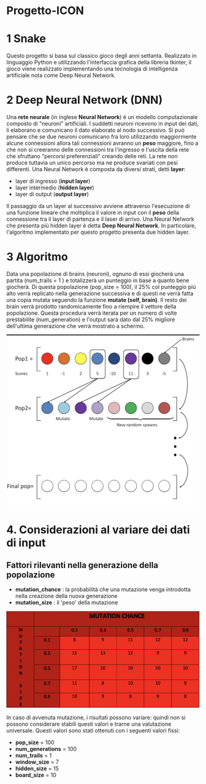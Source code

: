 
# Progetto-ICON

# 1 Snake
Questo progetto si basa sul classico gioco degli anni settanta. 
Realizzato in linguaggio Python e utilizzando l'interfaccia grafica della libreria tkinter, il gioco viene realizzato implementando una tecnologia di intelligenza artificiale nota come Deep Neural Network.

# 2 Deep Neural Network (DNN)
Una **rete neurale** (in inglese **Neural Network**) è un modello computazionale composto di "neuroni" artificiali. I suddetti neuroni ricevono in input dei dati, li elaborano e comunicano il dato elaborato al nodo successivo. Si può pensare che se due neuroni comunicano fra loro utilizzando maggiormente alcune connessioni allora tali connessioni avranno un **peso** maggiore, fino a che non si creeranno delle connessioni tra l'ingresso e l'uscita della rete che sfruttano "percorsi preferenziali" creando delle reti. La rete non produce tuttavia un unico percorso ma ne produce svariati con pesi differenti.
Una Neural Network è composta da diversi strati, detti **layer**:

 - layer di ingresso (**input layer**)
 - layer intermedio (**hidden layer**)
 - layer di output (**output layer**)

Il passaggio da un layer al successivo avviene attraverso l'esecuzione di una funzione lineare che moltiplica il valore in input con il **peso** della connessione tra il layer di partenza e il laser di arrivo.
Una Neural Network che presenta più hidden layer è detta **Deep Neural Network**.
In particolare, l'algoritmo implementato per questo progetto presenta due hidden layer.

# 3 Algoritmo
Data una popolazione di brains (neuroni), ognuno di essi giocherà una partita (num_trails = 1 ) e totalizzerà un punteggio in base a quanto bene giocherà. Di questa popolazione (pop_size = 100), il 25% col punteggio più alto verrà replicato nella generazione successiva e di questi ne verrà fatta una copia mutata seguendo la funzione **mutate (self, brain)**. Il resto dei brain verrà prodotto randomicamente fino a riempire il vettore della popolazione. Questa procedura verrà iterata per un numero di volte prestabilite (num_generation) e l'output sarà dato dal 25% migliore dell'ultima generazione che verrà mostrato a schermo.

![Algoritmo](https://github.com/aleSant10/Progetto-ICON/blob/main/Algoritmo.png)

# 4. Considerazioni al variare dei dati di input

## Fattori rilevanti nella generazione della popolazione

 - **mutation_chance** : la probabilità che una mutazione venga introdotta nella creazione della nuova generazione 
 - **mutation_size** : il 'peso' della mutazione

![Tabella](https://github.com/aleSant10/Progetto-ICON/blob/main/Tabella%20valori.png)

In caso di avvenuta mutazione, i risultati possono variare: quindi non si possono considerare stabili questi valori e trarne una valutazione universale. 
Questi valori sono stati ottenuti con i seguenti valori fissi:

 - **pop_size** = 100
 - **num_generations** = 100 
 - **num_trails** = 1 
 - **window_size** = 7
 - **hidden_size** = 15
 - **board_size** = 10

